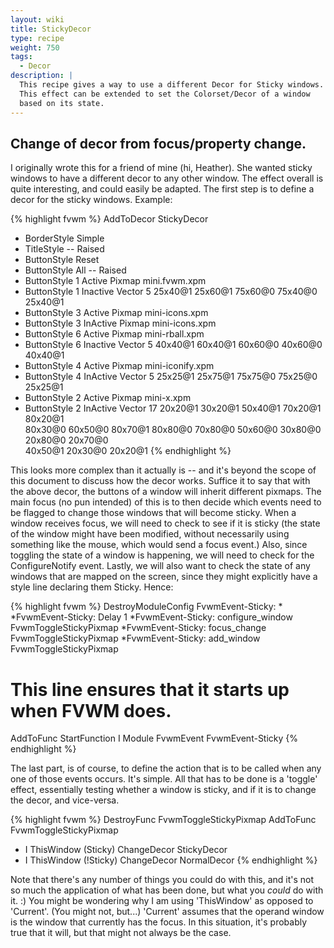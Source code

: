 ```yaml
---
layout: wiki
title: StickyDecor
type: recipe
weight: 750
tags:
  - Decor
description: |
  This recipe gives a way to use a different Decor for Sticky windows.
  This effect can be extended to set the Colorset/Decor of a window
  based on its state.
---
```

## Change of decor from focus/property change.

I originally wrote this for a friend of mine (hi, Heather). She wanted
sticky windows to have a different decor to any other window. The effect
overall is quite interesting, and could easily be adapted. The first step is
to define a decor for the sticky windows. Example:

{% highlight fvwm %}
AddToDecor StickyDecor
+ BorderStyle Simple
+ TitleStyle -- Raised
+ ButtonStyle Reset
+ ButtonStyle All -- Raised
+ ButtonStyle 1 Active    Pixmap mini.fvwm.xpm
+ ButtonStyle 1 Inactive  Vector 5 25x40@1 25x60@1 75x60@0 75x40@0 25x40@1
+ ButtonStyle 3 Active   Pixmap mini-icons.xpm
+ ButtonStyle 3 InActive Pixmap mini-icons.xpm
+ ButtonStyle 6 Active    Pixmap mini-rball.xpm
+ ButtonStyle 6 Inactive  Vector 5 40x40@1 60x40@1 60x60@0 40x60@0 40x40@1
+ ButtonStyle 4 Active    Pixmap mini-iconify.xpm
+ ButtonStyle 4 InActive  Vector 5 25x25@1 25x75@1 75x75@0 75x25@0 25x25@1
+ ButtonStyle 2 Active    Pixmap mini-x.xpm
+ ButtonStyle 2 InActive  Vector 17 20x20@1 30x20@1 50x40@1 70x20@1 80x20@1 \
  80x30@0 60x50@0 80x70@1 80x80@0 70x80@0 50x60@0 30x80@0 20x80@0 20x70@0 \
  40x50@1 20x30@0 20x20@1
{% endhighlight %}

This looks more complex than it actually is -- and it's beyond the scope of
this document to discuss how the decor works. Suffice it to say that with
the above decor, the buttons of a window will inherit different pixmaps.
The main focus (no pun intended) of this is to then decide which events need
to be flagged to change those windows that will become sticky. When a window
receives focus, we will need to check to see if it is sticky (the state of
the window might have been modified, without necessarily using something
like the mouse, which would send a focus event.) Also, since toggling the
state of a window is happening, we will need to check for the
ConfigureNotify event.  Lastly, we will also want to check the state of any
windows that are mapped on the screen, since they might explicitly have a
style line declaring them Sticky. Hence:

{% highlight fvwm %}
DestroyModuleConfig FvwmEvent-Sticky: *
*FvwmEvent-Sticky: Delay 1
*FvwmEvent-Sticky: configure_window FvwmToggleStickyPixmap
*FvwmEvent-Sticky: focus_change     FvwmToggleStickyPixmap
*FvwmEvent-Sticky: add_window       FvwmToggleStickyPixmap

# This line ensures that it starts up when FVWM does.
AddToFunc StartFunction I Module FvwmEvent FvwmEvent-Sticky
{% endhighlight %}

The last part, is of course, to define the action that is to be called when
any one of those events occurs. It's simple. All that has to be done is a
'toggle' effect, essentially testing whether a window is sticky, and if it
is to change the decor, and vice-versa.

{% highlight fvwm %}
DestroyFunc FvwmToggleStickyPixmap
AddToFunc   FvwmToggleStickyPixmap
+ I ThisWindow (Sticky)  ChangeDecor StickyDecor
+ I ThisWindow (!Sticky) ChangeDecor NormalDecor
{% endhighlight %}

Note that there's any number of things you could do with this, and it's not so
much the application of what has been done, but what you _could_ do with it.
:) You might be wondering why I am using 'ThisWindow' as opposed to
'Current'.  (You might not, but...) 'Current' assumes that the operand
window is the window that currently has the focus. In this situation, it's
probably true that it will, but that might not always be the case.

